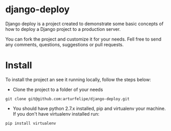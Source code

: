 # django-deploy

Django deploy is a project created to demonstrate some basic concepts of how to
deploy a Django project to a production server.

You can fork the project and customize it for your needs. Fell free to send any
comments, questions, suggestions or pull requests.

# Install

To install the project an see it running locally, follow the steps below:

* Clone the project to a folder of your needs

```
git clone git@github.com:arturfelipe/django-deploy.git
```

* You should have python 2.7.x installed, pip and virtualenv your machine. If
you don't have virtualenv installed run:

```
pip install virtualenv
```

